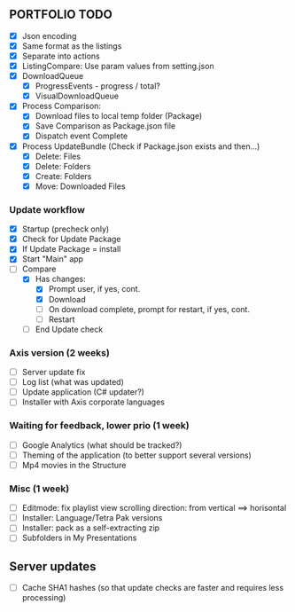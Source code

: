 ## PORTFOLIO TODO

- [x] Json encoding
- [x] Same format as the listings
- [x] Separate into actions
- [x] ListingCompare: Use param values from setting.json
- [x] DownloadQueue
    - [x] ProgressEvents - progress / total?
    - [x] VisualDownloadQueue
- [x] Process Comparison:
    - [x] Download files to local temp folder (Package)
    - [x] Save Comparison as Package.json file
    - [x] Dispatch event Complete
- [x] Process UpdateBundle (Check if Package.json exists and then...)
    - [x] Delete: Files
    - [x] Delete: Folders
    - [x] Create: Folders
    - [x] Move: Downloaded Files

### Update workflow
- [x] Startup (precheck only)
- [x] Check for Update Package
- [x] If Update Package = install
- [x] Start "Main" app
- [ ] Compare
    - [x] Has changes:
        - [x] Prompt user, if yes, cont.
        - [x] Download
        - [ ] On download complete, prompt for restart, if yes, cont.
        - [ ] Restart
    - [ ] End Update check

### Axis version (2 weeks)
- [ ] Server update fix
- [ ] Log list (what was updated)
- [ ] Update application (C# updater?)
- [ ] Installer with Axis corporate languages

### Waiting for feedback, lower prio (1 week)
- [ ] Google Analytics (what should be tracked?)
- [ ] Theming of the application (to better support several versions)
- [ ] Mp4 movies in the Structure

### Misc (1 week)
- [ ] Editmode: fix playlist view scrolling direction: from vertical ==> horisontal
- [ ] Installer: Language/Tetra Pak versions
- [ ] Installer: pack as a self-extracting zip
- [ ] Subfolders in My Presentations

## Server updates
- [ ] Cache SHA1 hashes (so that update checks are faster and requires less processing)



